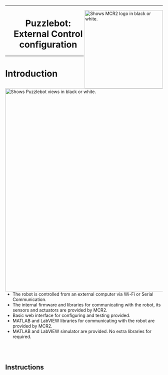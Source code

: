 
---
<picture>
  <source media="(prefers-color-scheme: dark)" srcset="https://github.com/ManchesterRoboticsLtd/Puzzlebot/blob/main/Misc/Logos/Puzzle_Bot_Logo_W.png">
  <source media="(prefers-color-scheme: light)" srcset="https://github.com/ManchesterRoboticsLtd/Puzzlebot/blob/main/Misc/Logos/Puzzle_Bot_Logo_B.png">
  <img alt="Shows MCR2 logo in black or white." width="250" align="right">
</picture>

 <div id="user-content-toc">
  <ul align="center" style="list-style: none;">
    <summary>
      <h1>Puzzlebot: External Control configuration </h1>
    </summary>
  </ul>
</div>


---

# Introduction

<picture>
  <source srcset="https://github.com/user-attachments/assets/42529adb-1119-4467-a4cb-96f2c5956d5f">
  <img alt="Shows Puzzlebot views in black or white." width="650" align="right">
</picture>

* The robot is controlled from an external computer via Wi-Fi or Serial Communication.
* The internal firmware and libraries for communicating with the robot, its sensors and actuators are provided by MCR2.
* Basic web interface for configuring and testing provided.
* MATLAB and LabVIEW libraries for communicating with the robot are provided by MCR2.
* MATLAB and LabVIEW simulator are provided. No extra libraries for required.


<br/><br/>

## Instructions






